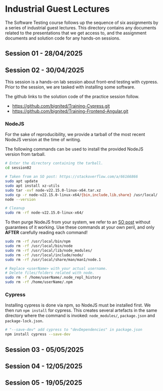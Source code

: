 # Industrial Guest Lectures

The Software Testing course follows up the sequence of six assignments by a series of industrial guest lectures.
This directory contains any documents related to the presentations that we get access to, and the assignment documents and solution code for any hands-on sessions.

## Session 01 - 28/04/2025



## Session 02 - 30/04/2025

This session is a hands-on lab session about front-end testing with cypress. Prior to the session, we are tasked with installing some software.

The github links to the solution code of the practice session follow.
- https://github.com/bignited/Training-Cypress.git
- https://github.com/bignited/Training-Frontend-Angular.git

### NodeJS

For the sake of reproducibility, we provide a tarball of the most recent NodeJS version at the time of writing.

The following commands can be used to install the provided NodeJS version from tarball.

```sh
# Enter the directory containing the tarball.
cd session02

# Taken from an SO post: https://stackoverflow.com/a/66166866
sudo apt update
sudo apt install xz-utils
sudo tar -xvf node-v22.15.0-linux-x64.tar.xz
sudo cp -r node-v22.15.0-linux-x64/{bin,include,lib,share} /usr/local/
node --version

# Cleanup
sudo rm -rf node-v22.15.0-linux-x64/
```

To then purge NodeJS from your system, we refer to an [SO post](https://stackoverflow.com/a/33875362) without guarantees of it working. Use these commands at your own peril, and only **AFTER** carefully reading each command!

```sh
sudo rm -rf /usr/local/bin/npm
sudo rm -rf /usr/local/bin/node
sudo rm -rf /usr/local/lib/node_modules/
sudo rm -rf /usr/local/include/node/
sudo rm -rf /usr/local/share/man/man1/node.1

# Replace <userName> with your actual username.
# Delete files/folders related with node.
sudo rm -f /home/userName/.node_repl_history
sudo rm -rf /home/userName/.npm
```

### Cypress

Installing cypress is done via npm, so NodeJS must be installed first. We then run `npm install` for cypress. This creates several artefacts in the same directory where the command is invoked: `node_modules/`, `package.json` and `package-lock.json`.

```sh
# "--save-dev" add cypress to "devDependencies" in package.json
npm install cypress --save-dev
```

## Session 03 - 05/05/2025

## Session 04 - 12/05/2025

## Session 05 - 19/05/2025
